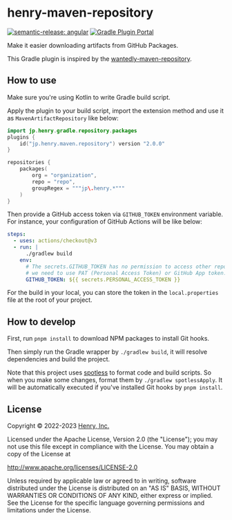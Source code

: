 # henry-maven-repository

[![semantic-release: angular](https://img.shields.io/badge/semantic--release-angular-e10079?logo=semantic-release)](https://github.com/semantic-release/semantic-release)
[![Gradle Plugin Portal](https://img.shields.io/maven-metadata/v?label=Plugin+Portal&metadataUrl=https%3A%2F%2Fplugins.gradle.org%2Fm2%2Fjp%2Fhenry%2Fgradle%2Fplugin%2Fmaven-metadata.xml)](https://plugins.gradle.org/plugin/jp.henry.maven.repository)

Make it easier downloading artifacts from GitHub Packages.

This Gradle plugin is inspired by the [wantedly-maven-repository](https://github.com/wantedly/maven-repository).

## How to use

Make sure you're using Kotlin to write Gradle build script.

Apply the plugin to your build script, import the extension method and use it as `MavenArtifactRepository` like below:

```kotlin
import jp.henry.gradle.repository.packages
plugins {
    id("jp.henry.maven.repository") version "2.0.0"
}

repositories {
    packages(
        org = "organization",
        repo = "repo",
        groupRegex = """jp\.henry.*"""
    )
}
```

Then provide a GitHub access token via `GITHUB_TOKEN` environment variable.
For instance, your configuration of GitHub Actions will be like below:

```yaml
steps:
  - uses: actions/checkout@v3
  - run: |
      ./gradlew build 
    env:
      # The secrets.GITHUB_TOKEN has no permission to access other repos, so
      # we need to use PAT (Personal Access Token) or GitHub App token.
      GITHUB_TOKEN: ${{ secrets.PERSONAL_ACCESS_TOKEN }}
```

For the build in your local, you can store the token in the `local.properties` file at the root of your project.

## How to develop

First, run `pnpm install` to download NPM packages to install Git hooks.

Then simply run the Gradle wrapper by `./gradlew build`, it will resolve dependencies and build the project.

Note that this project uses [spotless](https://github.com/diffplug/spotless) to format code and build scripts.
So when you make some changes, format them by `./gradlew spotlessApply`.
It will be automatically executed if you've installed Git hooks by `pnpm install`.

## License

Copyright &copy; 2022-2023 [Henry, Inc.](https://corp.henry-app.jp/)

Licensed under the Apache License, Version 2.0 (the "License");
you may not use this file except in compliance with the License.
You may obtain a copy of the License at

http://www.apache.org/licenses/LICENSE-2.0

Unless required by applicable law or agreed to in writing, software
distributed under the License is distributed on an "AS IS" BASIS,
WITHOUT WARRANTIES OR CONDITIONS OF ANY KIND, either express or implied.
See the License for the specific language governing permissions and
limitations under the License.
